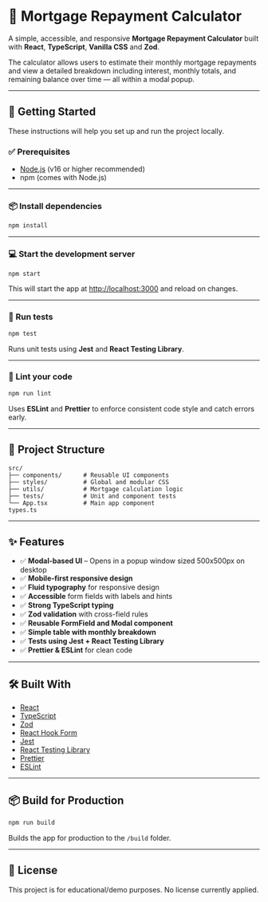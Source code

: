 # 🏡 Mortgage Repayment Calculator

A simple, accessible, and responsive **Mortgage Repayment Calculator** built with **React**, **TypeScript**, **Vanilla CSS** and **Zod**.

The calculator allows users to estimate their monthly mortgage repayments and view a detailed breakdown including interest, monthly totals, and remaining balance over time — all within a modal popup.

---

## 🚀 Getting Started

These instructions will help you set up and run the project locally.

### ✅ Prerequisites

- [Node.js](https://nodejs.org/) (v16 or higher recommended)
- npm (comes with Node.js)

---

### 📦 Install dependencies

```bash
npm install
```

---

### 💻 Start the development server

```bash
npm start
```

This will start the app at [http://localhost:3000](http://localhost:3000) and reload on changes.

---

### 🧪 Run tests

```bash
npm test
```

Runs unit tests using **Jest** and **React Testing Library**.

---

### 🧹 Lint your code

```bash
npm run lint
```

Uses **ESLint** and **Prettier** to enforce consistent code style and catch errors early.

---

## 📁 Project Structure

```
src/
├── components/      # Reusable UI components
├── styles/          # Global and modular CSS
├── utils/           # Mortgage calculation logic
├── tests/           # Unit and component tests
└── App.tsx          # Main app component
types.ts
```

---

## ✨ Features

- ✅ **Modal-based UI** – Opens in a popup window sized 500x500px on desktop
- ✅ **Mobile-first responsive design**
- ✅ **Fluid typography** for responsive design
- ✅ **Accessible** form fields with labels and hints
- ✅ **Strong TypeScript typing**
- ✅ **Zod validation** with cross-field rules
- ✅ **Reusable FormField and Modal component**
- ✅ **Simple table with monthly breakdown**
- ✅ **Tests using Jest + React Testing Library**
- ✅ **Prettier & ESLint** for clean code

---

## 🛠 Built With

- [React](https://reactjs.org/)
- [TypeScript](https://www.typescriptlang.org/)
- [Zod](https://zod.dev/)
- [React Hook Form](https://react-hook-form.com/)
- [Jest](https://jestjs.io/)
- [React Testing Library](https://testing-library.com/)
- [Prettier](https://prettier.io/)
- [ESLint](https://eslint.org/)

---

## 📦 Build for Production

```bash
npm run build
```

Builds the app for production to the `/build` folder.

---

## 📄 License

This project is for educational/demo purposes. No license currently applied.
